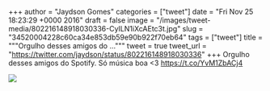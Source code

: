 
+++
author = "Jaydson Gomes"
categories = ["tweet"]
date = "Fri Nov 25 18:23:29 +0000 2016"
draft = false
image = "/images/tweet-media/802216148918030336-CyILN1iXcAEtc3t.jpg"
slug = "34520004228c60ca34e853db59e90b922f70eb64"
tags = ["tweet"]
title = """Orgulho desses amigos do ..."""
tweet = true
tweet_url = "https://twitter.com/jaydson/status/802216148918030336"
+++
Orgulho desses amigos do Spotify. Só música boa &lt;3 https://t.co/YvM1ZbACj4

![](/images/tweet-media/802216148918030336-CyILN1iXcAEtc3t.jpg)